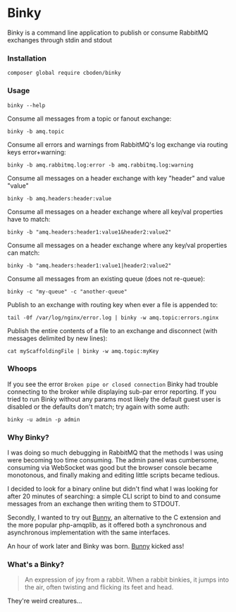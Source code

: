 # Binky

Binky is a command line application to publish or consume RabbitMQ exchanges through stdin and stdout

### Installation

    composer global require cboden/binky

### Usage

    binky --help

Consume all messages from a topic or fanout exchange:

    binky -b amq.topic

Consume all errors and warnings from RabbitMQ's log exchange via routing keys error+warning:

    binky -b amq.rabbitmq.log:error -b amq.rabbitmq.log:warning

Consume all messages on a header exchange with key "header" and value "value"

    binky -b amq.headers:header:value

Consume all messages on a header exchange where all key/val properties have to match:

    binky -b "amq.headers:header1:value1&header2:value2"

Consume all messages on a header exchange where any key/val properties can match:

    binky -b "amq.headers:header1:value1|header2:value2"

Consume all messages from an existing queue (does not re-queue):

    binky -c "my-queue" -c "another-queue"

Publish to an exchange with routing key when ever a file is appended to:

    tail -0f /var/log/nginx/error.log | binky -w amq.topic:errors.nginx

Publish the entire contents of a file to an exchange and disconnect (with messages delimited by new lines):

    cat myScaffoldingFile | binky -w amq.topic:myKey

### Whoops

If you see the error `Broken pipe or closed connection` Binky had trouble connecting to the broker while displaying sub-par error reporting.
If you tried to run Binky without any params most likely the default guest user is disabled or the defaults don't match; try again with some auth:

    binky -u admin -p admin

### Why Binky?

I was doing so much debugging in RabbitMQ that the methods I was using were becoming too time consuming.
The admin panel was cumbersome, consuming via WebSocket was good but the browser console became monotonous, and finally making and editing little scripts became tedious.

I decided to look for a binary online but didn't find what I was looking for after 20 minutes of searching: a simple CLI script to bind to and consume messages from an exchange then writing them to STDOUT.

Secondly, I wanted to try out [Bunny](https://github.com/jakubkulhan/bunny), an alternative to the C extension and the more popular php-amqplib, as it offered both a synchronous and asynchronous implementation with the same interfaces.

An hour of work later and Binky was born. [Bunny](https://github.com/jakubkulhan/bunny) kicked ass!

### What's a Binky?

> An expression of joy from a rabbit. When a rabbit binkies, it jumps into the air, often twisting and flicking its feet and head.

They're weird creatures...
